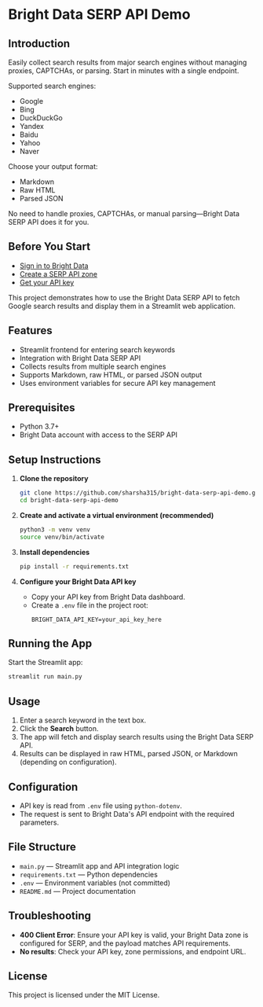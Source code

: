# Bright Data SERP API Demo

## Introduction
Easily collect search results from major search engines without managing proxies, CAPTCHAs, or parsing. Start in minutes with a single endpoint.

Supported search engines:
- Google
- Bing
- DuckDuckGo
- Yandex
- Baidu
- Yahoo
- Naver

Choose your output format:
- Markdown
- Raw HTML
- Parsed JSON

No need to handle proxies, CAPTCHAs, or manual parsing—Bright Data SERP API does it for you.

## Before You Start
- [Sign in to Bright Data](https://brightdata.com/cp/start)
- [Create a SERP API zone](https://brightdata.com/cp/zones)
- [Get your API key](https://brightdata.com/api-reference/authentication)

This project demonstrates how to use the Bright Data SERP API to fetch Google search results and display them in a Streamlit web application.

## Features
- Streamlit frontend for entering search keywords
- Integration with Bright Data SERP API
- Collects results from multiple search engines
- Supports Markdown, raw HTML, or parsed JSON output
- Uses environment variables for secure API key management

## Prerequisites
- Python 3.7+
- Bright Data account with access to the SERP API

## Setup Instructions
1. **Clone the repository**
	```bash
	git clone https://github.com/sharsha315/bright-data-serp-api-demo.git
	cd bright-data-serp-api-demo
	```

2. **Create and activate a virtual environment (recommended)**
	```bash
	python3 -m venv venv
	source venv/bin/activate
	```

3. **Install dependencies**
	```bash
	pip install -r requirements.txt
	```

4. **Configure your Bright Data API key**
	- Copy your API key from Bright Data dashboard.
	- Create a `.env` file in the project root:
	  ```env
	  BRIGHT_DATA_API_KEY=your_api_key_here
	  ```

## Running the App
Start the Streamlit app:
```bash
streamlit run main.py
```

## Usage
1. Enter a search keyword in the text box.
2. Click the **Search** button.
3. The app will fetch and display search results using the Bright Data SERP API.
4. Results can be displayed in raw HTML, parsed JSON, or Markdown (depending on configuration).

## Configuration
- API key is read from `.env` file using `python-dotenv`.
- The request is sent to Bright Data's API endpoint with the required parameters.

## File Structure
- `main.py` — Streamlit app and API integration logic
- `requirements.txt` — Python dependencies
- `.env` — Environment variables (not committed)
- `README.md` — Project documentation

## Troubleshooting
- **400 Client Error**: Ensure your API key is valid, your Bright Data zone is configured for SERP, and the payload matches API requirements.
- **No results**: Check your API key, zone permissions, and endpoint URL.

## License
This project is licensed under the MIT License.